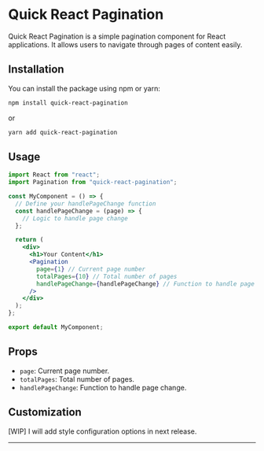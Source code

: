 # Quick React Pagination

Quick React Pagination is a simple pagination component for React applications. It allows users to navigate through pages of content easily.

## Installation

You can install the package using npm or yarn:

```bash
npm install quick-react-pagination
```

or

```bash
yarn add quick-react-pagination
```

## Usage

```jsx
import React from "react";
import Pagination from "quick-react-pagination";

const MyComponent = () => {
  // Define your handlePageChange function
  const handlePageChange = (page) => {
    // Logic to handle page change
  };

  return (
    <div>
      <h1>Your Content</h1>
      <Pagination
        page={1} // Current page number
        totalPages={10} // Total number of pages
        handlePageChange={handlePageChange} // Function to handle page change
      />
    </div>
  );
};

export default MyComponent;
```

## Props

- `page`: Current page number.
- `totalPages`: Total number of pages.
- `handlePageChange`: Function to handle page change.

## Customization

[WIP] I will add style configuration options in next release.

---